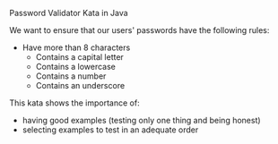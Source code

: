 Password Validator Kata in Java

We want to ensure that our users' passwords have the following rules:

  - Have more than 8 characters
	- Contains a capital letter
	- Contains a lowercase
	- Contains a number
	- Contains an underscore

This kata shows the importance of:

  - having good examples (testing only one thing and being honest)
  - selecting examples to test in an adequate order
